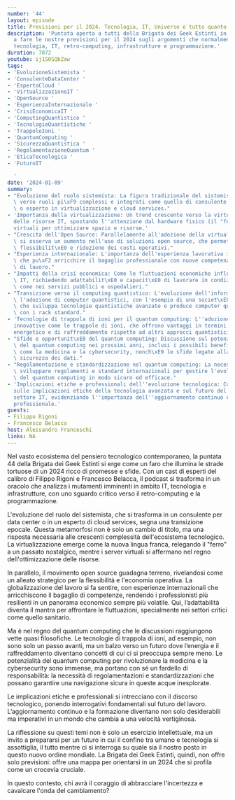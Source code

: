 ```yaml
---
number: '44'
layout: episode
title: Previsioni per il 2024. Tecnologia, IT, Universo e tutto quanto.
description: 'Puntata aperta a tutti della Brigata dei Geek Estinti in cui ci troviamo
  a fare le nostre previsioni per il 2024 sugli argomenti che normalmente trattiamo:
  tecnologia, IT, retro-computing, infrastrutture e programmazione.'
duration: 7072
youtube: ij1S0SQbZaw
tags:
- 'EvoluzioneSistemista '
- 'ConsulenteDataCenter '
- 'EspertoCloud '
- 'VirtualizzazioneIT '
- 'OpenSource '
- 'EsperienzaInternazionale '
- 'CrisiEconomicaIT '
- 'ComputingQuantistico '
- 'TecnologieQuantistiche '
- 'TrappoleIoni '
- 'QuantumComputing '
- 'SicurezzaQuantistica '
- 'RegolamentazioneQuantum '
- 'EticaTecnologica '
- 'FuturoIT

  '
date: '2024-01-09'
summary:
- "Evoluzione del ruolo sistemista: La figura tradizionale del sistemista sta evolvendo\
  \ verso ruoli pi\xF9 complessi e integrati come quello di consulente in data center\
  \ o esperto in virtualizzazione e cloud services."
- 'Importanza della virtualizzazione: Un trend crescente verso la virtualizzazione
  delle risorse IT, spostando l''attenzione dal hardware fisico (il "ferro") ai server
  virtuali per ottimizzare spazio e risorse.'
- "Crescita dell'Open Source: Parallelamente all'adozione della virtualizzazione,\
  \ si osserva un aumento nell'uso di soluzioni open source, che permettono maggiore\
  \ flessibilit\xE0 e riduzione dei costi operativi."
- "Esperienza internazionale: L'importanza dell'esperienza lavorativa internazionale,\
  \ che pu\xF2 arricchire il bagaglio professionale con nuove competenze e metodi\
  \ di lavoro."
- "Impatti della crisi economica: Come le fluttuazioni economiche influenzano il settore\
  \ IT, richiedendo adattabilit\xE0 e capacit\xE0 di lavorare in condizioni complicate\
  \ come nei servizi pubblici e ospedalieri."
- "Transizione verso il computing quantistico: L'evoluzione dell'informatica verso\
  \ l'adozione di computer quantistici, con l'esempio di una societ\xE0 austriaca\
  \ che sviluppa tecnologie quantistiche avanzate e produce computer quantistici compatibili\
  \ con i rack standard."
- 'Tecnologie di trappola di ioni per il quantum computing: L''adozione di tecnologie
  innovative come le trappole di ioni, che offrono vantaggi in termini di consumo
  energetico e di raffreddamento rispetto ad altri approcci quantistici.'
- "Sfide e opportunit\xE0 del quantum computing: Discussione sul potenziale impatto\
  \ del quantum computing nei prossimi anni, inclusi i possibili benefici per settori\
  \ come la medicina e la cybersecurity, nonch\xE9 le sfide legate alla gestione e\
  \ sicurezza dei dati."
- "Regolamentazione e standardizzazione nel quantum computing: La necessit\xE0 di\
  \ sviluppare regolamenti e standard internazionali per gestire l'evoluzione e l'implementazione\
  \ del quantum computing in modo sicuro ed efficace."
- 'Implicazioni etiche e professionali dell''evoluzione tecnologica: Considerazioni
  sulle implicazioni etiche della tecnologia avanzata e sul futuro del lavoro nel
  settore IT, evidenziando l''importanza dell''aggiornamento continuo e della formazione
  professionale.'
guests:
- Filippo Rigoni
- Francesco Belacca
host: Alessandro Franceschi
links: NA
---
```

Nel vasto ecosistema del pensiero tecnologico contemporaneo, la puntata 44 della Brigata dei Geek Estinti si erge come un faro che illumina le strade tortuose di un 2024 ricco di promesse e sfide. Con un cast di esperti del calibro di Filippo Rigoni e Francesco Belacca, il podcast si trasforma in un oracolo che analizza i mutamenti imminenti in ambito IT, tecnologia e infrastrutture, con uno sguardo critico verso il retro-computing e la programmazione.

L'evoluzione del ruolo del sistemista, che si trasforma in un consulente per data center o in un esperto di cloud services, segna una transizione epocale. Questa metamorfosi non è solo un cambio di titolo, ma una risposta necessaria alle crescenti complessità dell'ecosistema tecnologico. La virtualizzazione emerge come la nuova lingua franca, relegando il "ferro" a un passato nostalgico, mentre i server virtuali si affermano nel regno dell'ottimizzazione delle risorse.

In parallelo, il movimento open source guadagna terreno, rivelandosi come un alleato strategico per la flessibilità e l'economia operativa. La globalizzazione del lavoro si fa sentire, con esperienze internazionali che arricchiscono il bagaglio di competenze, rendendo i professionisti più resilienti in un panorama economico sempre più volatile. Qui, l’adattabilità diventa il mantra per affrontare le fluttuazioni, specialmente nei settori critici come quello sanitario.

Ma è nel regno del quantum computing che le discussioni raggiungono vette quasi filosofiche. Le tecnologie di trappola di ioni, ad esempio, non sono solo un passo avanti, ma un balzo verso un futuro dove l’energia e il raffreddamento diventano concetti di cui ci si preoccupa sempre meno. Le potenzialità del quantum computing per rivoluzionare la medicina e la cybersecurity sono immense, ma portano con sé un fardello di responsabilità: la necessità di regolamentazioni e standardizzazioni che possano garantire una navigazione sicura in queste acque inesplorate.

Le implicazioni etiche e professionali si intrecciano con il discorso tecnologico, ponendo interrogativi fondamentali sul futuro del lavoro. L’aggiornamento continuo e la formazione diventano non solo desiderabili ma imperativi in un mondo che cambia a una velocità vertiginosa. 

La riflessione su questi temi non è solo un esercizio intellettuale, ma un invito a prepararsi per un futuro in cui il confine tra umano e tecnologia si assottiglia, il tutto mentre ci si interroga su quale sia il nostro posto in questo nuovo ordine mondiale. La Brigata dei Geek Estinti, quindi, non offre solo previsioni: offre una mappa per orientarsi in un 2024 che si profila come un crocevia cruciale. 

In questo contesto, chi avrà il coraggio di abbracciare l'incertezza e cavalcare l'onda del cambiamento?
